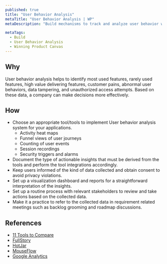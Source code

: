 ```yaml
---
published: true
title: "User Behavior Analysis"
metaTitle: "User Behavior Analysis | WP"
metaDescription: "Build mechanisms to track and analyze user behavior within the system to improve features and provide better UX."

metaTags:
  - Build
  - User Behavior Analysis
  - Winning Product Canvas
---
```


## Why
User behavior analysis helps to identify most used features, rarely used features, high value delivering features, customer pains, abnormal user behaviors, data tampering, and unauthorized access attempts. Based on these data, a company can make decisions more effectively.

## How
- Choose an appropriate tool/tools to implement User behavior analysis system for your applications.
  - Activity heat maps
  - Funnel views of user journeys
  - Counting of user events
  - Session recordings
  - Security triggers and alarms
- Document the type of actionable insights that must be derived from the tools and perform the tool integrations accordingly.
- Keep users informed of the kind of data collected and obtain consent to avoid privacy violations.
- Set up a visualization dashboard and reports for a straightforward interpretation of the insights.
- Set up a routine process with relevant stakeholders to review and take actions based on the collected data.
- Make it a practice to refer to the collected data in requirement related meetings such as backlog grooming and roadmap discussions.

## References
 - [11 Tools to Compare](https://mopinion.com/11-visitor-recording-and-session-replay-tools-an-overview/)
 - [FullStory](https://www.fullstory.com/)
 - [HotJar](https://www.hotjar.com/)
 - [MouseFlow](https://mouseflow.com/)
 - [Google Analytics](https://analytics.google.com/analytics/web/)

